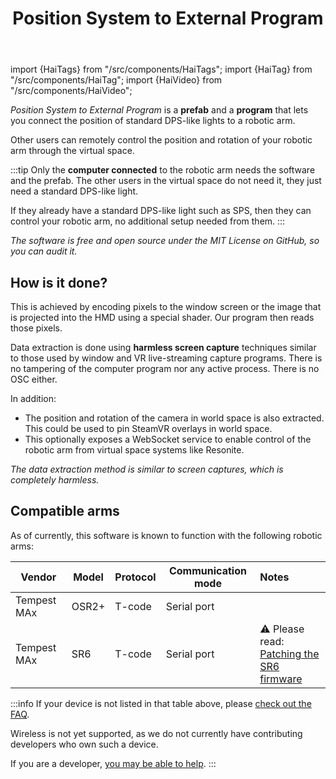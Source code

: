 ﻿---
title: "Position System to External Program"
---
import {HaiTags} from "/src/components/HaiTags";
import {HaiTag} from "/src/components/HaiTag";
import {HaiVideo} from "/src/components/HaiVideo";

<HaiTags>
<HaiTag requiresVRChat={true} short={true} />
<HaiTag requiresResonite={true} short={true} />
</HaiTags>

*Position System to External Program* is a **prefab** and a **program** that lets you connect the position of standard DPS-like lights
to a robotic arm.

Other users can remotely control the position and rotation of your robotic arm through the virtual space.

:::tip
Only the **computer connected** to the robotic arm needs the software and the prefab. The other users in the virtual space do not need it,
they just need a standard DPS-like light.

If they already have a standard DPS-like light such as SPS, then they can control your robotic arm, no additional setup needed from them.
:::

<HaiVideo src="./img/position-system-f-noaudio.mp4"></HaiVideo>

*The software is free and open source under the MIT License on GitHub, so you can audit it.*

## How is it done?

This is achieved by encoding pixels to the window screen or the image that is projected into the HMD using a special shader.
Our program then reads those pixels.

Data extraction is done using **harmless screen capture** techniques similar to those used by window and VR live-streaming capture programs.
There is no tampering of the computer program nor any active process. There is no OSC either.

In addition:
- The position and rotation of the camera in world space is also extracted. This could be used to pin SteamVR overlays in world space.
- This optionally exposes a WebSocket service to enable control of the robotic arm from virtual space systems like Resonite.

<HaiVideo src="./img/ILX73J2vHu-f.mp4"></HaiVideo>
*The data extraction method is similar to screen captures, which is completely harmless.*

## Compatible arms

As of currently, this software is known to function with the following robotic arms:

| Vendor      | Model | Protocol | Communication mode | Notes                                                                                              |
|-------------|-------|----------|--------------------|:---------------------------------------------------------------------------------------------------|
| Tempest MAx | OSR2+ | T-code   | Serial port        |                                                                                                    |
| Tempest MAx | SR6   | T-code   | Serial port        | ⚠️ Please read:<br/>[Patching the SR6 firmware](./firmware-patches#patching-the-sr6-firmware-file) |

:::info
If your device is not listed in that table above, please [check out the FAQ](./other).

Wireless is not yet supported, as we do not currently have contributing developers who own such a device.

If you are a developer, [you may be able to help](other#my-robotic-arm-is-not-in-that-list-how-to-add-it).
:::